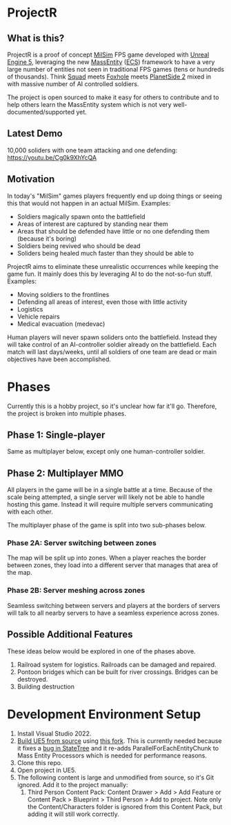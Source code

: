 # ProjectR

## What is this?

ProjectR is a proof of concept [MilSim](https://en.wikipedia.org/wiki/MilSim) FPS game developed with [Unreal Engine 5](https://www.unrealengine.com/en-US/unreal-engine-5), leveraging the new [MassEntity](https://docs.unrealengine.com/5.0/en-US/overview-of-mass-entity-in-unreal-engine/) ([ECS](https://en.wikipedia.org/wiki/Entity_component_system)) framework to have a very large number of entities not seen in traditional FPS games (tens or hundreds of thousands). Think [Squad](https://joinsquad.com/) meets [Foxhole](https://www.foxholegame.com/) meets [PlanetSide 2](https://www.planetside2.com/home) mixed in with massive number of AI controlled soldiers.

The project is open sourced to make it easy for others to contribute and to help others learn the MassEntity system which is not very well-documented/supported yet.

## Latest Demo

10,000 soliders with one team attacking and one defending:
https://youtu.be/Cg0k9XhYcQA

## Motivation

In today's "MilSim" games players frequently end up doing things or seeing this that would not happen in an actual MilSim. Examples:
- Soldiers magically spawn onto the battlefield
- Areas of interest are captured by standing near them
- Areas that should be defended have little or no one defending them (because it's boring)
- Soldiers being revived who should be dead
- Soliders being healed much faster than they should be able to

ProjectR aims to eliminate these unrealistic occurrences while keeping the game fun. It mainly does this by leveraging AI to do the not-so-fun stuff. Examples:
- Moving soldiers to the frontlines
- Defending all areas of interest, even those with little activity
- Logistics
- Vehicle repairs
- Medical evacuation (medevac)

Human players will never spawn soliders onto the battlefield. Instead they will take control of an AI-controller soldier already on the battlefield. Each match will last days/weeks, until all soldiers of one team are dead or main objectives have been accomplished.

# Phases

Currently this is a hobby project, so it's unclear how far it'll go. Therefore, the project is broken into multiple phases.

## Phase 1: Single-player

Same as multiplayer below, except only one human-controller soldier.

## Phase 2: Multiplayer MMO

All players in the game will be in a single battle at a time. Because of the scale being attempted, a single server will likely not be able to handle hosting this game. Instead it will require multiple servers communicating with each other.

The multiplayer phase of the game is split into two sub-phases below.

### Phase 2A: Server switching between zones

The map will be split up into zones. When a player reaches the border between zones, they load into a different server that manages that area of the map.

### Phase 2B: Server meshing across zones

Seamless switching between servers and players at the borders of servers will talk to all nearby servers to have a seamless experience across zones.

## Possible Additional Features

These ideas below would be explored in one of the phases above.

1. Railroad system for logistics. Railroads can be damaged and repaired.
1. Pontoon bridges which can be built for river crossings. Bridges can be destroyed.
1. Building destruction

# Development Environment Setup

1. Install Visual Studio 2022.
1. [Build UE5 from source](https://docs.unrealengine.com/5.0/en-US/building-unreal-engine-from-source/) using [this fork](https://github.com/LeroyTechnologies/UnrealEngine/tree/ue5-main-with-ParallelForEachEntityChunk). This is currently needed because it fixes a [bug in StateTree](https://forums.unrealengine.com/t/why-is-statetree-triggering-an-array-index-out-of-bounds-exception/617609) and it re-adds ParallelForEachEntityChunk to Mass Entity Processors which is needed for performance reasons.
1. Clone this repo.
1. Open project in UE5.
1. The following content is large and unmodified from source, so it's Git ignored. Add it to the project manually:
    1. Third Person Content Pack: Content Drawer > Add > Add Feature or Content Pack > Blueprint > Third Person > Add to project. Note only the Content/Characters folder is ignored from this Content Pack, but adding it will still work correctly.
